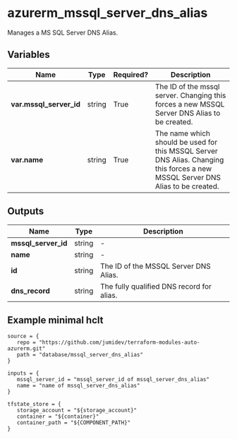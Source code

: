 # azurerm_mssql_server_dns_alias

Manages a MS SQL Server DNS Alias.

## Variables

| Name | Type | Required? |  Description |
| ---- | ---- | --------- |  ----------- |
| **var.mssql_server_id** | string | True | The ID of the mssql server. Changing this forces a new MSSQL Server DNS Alias to be created. | 
| **var.name** | string | True | The name which should be used for this MSSQL Server DNS Alias. Changing this forces a new MSSQL Server DNS Alias to be created. | 



## Outputs

| Name | Type | Description |
| ---- | ---- | --------- | 
| **mssql_server_id** | string  | - | 
| **name** | string  | - | 
| **id** | string  | The ID of the MSSQL Server DNS Alias. | 
| **dns_record** | string  | The fully qualified DNS record for alias. | 

## Example minimal hclt

```hcl
source = {
   repo = "https://github.com/jumidev/terraform-modules-auto-azurerm.git" 
   path = "database/mssql_server_dns_alias" 
}

inputs = {
   mssql_server_id = "mssql_server_id of mssql_server_dns_alias" 
   name = "name of mssql_server_dns_alias" 
}

tfstate_store = {
   storage_account = "${storage_account}" 
   container = "${container}" 
   container_path = "${COMPONENT_PATH}" 
}


```